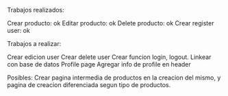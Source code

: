 Trabajos realizados:

Crear producto: ok
Editar producto: ok
Delete producto: ok
Crear register user: ok


Trabajos a realizar:

Crear edicion user
Crear delete user
Crear funcion login, logout.
Linkear con base de datos
Profile page
Agregar info de profile en header



Posibles:
Crear pagina intermedia de productos en la creacion del mismo, y pagina de creacion diferenciada segun tipo de productos.

